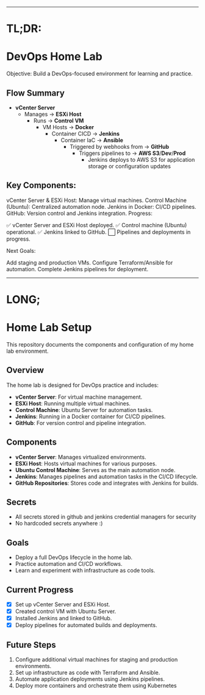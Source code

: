 *********************************************************************************************************
#  TL;DR: 

# DevOps Home Lab 
Objective: Build a DevOps-focused environment for learning and practice.

## Flow Summary
- **vCenter Server**
  - Manages → **ESXi Host**
    - Runs → **Control VM**
      - VM Hosts → **Docker**
        - Container CICD → **Jenkins**
          - Container IaC → **Ansible**
            - Triggered by webhooks from → **GitHub**
              - Triggers pipelines to → **AWS S3**/**Dev**/**Prod**
                - Jenkins deploys to AWS S3 for application storage or configuration updates



## Key Components:

vCenter Server & ESXi Host: Manage virtual machines.
Control Machine (Ubuntu): Centralized automation node.
Jenkins in Docker: CI/CD pipelines.
GitHub: Version control and Jenkins integration.
Progress:

✅ vCenter Server and ESXi Host deployed.
✅ Control machine (Ubuntu) operational.
✅ Jenkins linked to GitHub.
⬜ Pipelines and deployments in progress.

Next Goals:

Add staging and production VMs.
Configure Terraform/Ansible for automation.
Complete Jenkins pipelines for deployment.

*********************************************************************************************************

# LONG;

# Home Lab Setup

This repository documents the components and configuration of my home lab environment.

## Overview

The home lab is designed for DevOps practice and includes:
- **vCenter Server**: For virtual machine management.
- **ESXi Host**: Running multiple virtual machines.
- **Control Machine**: Ubuntu Server for automation tasks.
- **Jenkins**: Running in a Docker container for CI/CD pipelines.
- **GitHub**: For version control and pipeline integration.

## Components

- **vCenter Server**: Manages virtualized environments.
- **ESXi Host**: Hosts virtual machines for various purposes.
- **Ubuntu Control Machine**: Serves as the main automation node.
- **Jenkins**: Manages pipelines and automation tasks in the CI/CD lifecycle.
- **GitHub Repositories**: Stores code and integrates with Jenkins for builds.

## Secrets
- All secrets stored in github and jenkins credential managers for security
- No hardcoded secrets anywhere :)

## Goals
- Deploy a full DevOps lifecycle in the home lab.
- Practice automation and CI/CD workflows.
- Learn and experiment with infrastructure as code tools.

## Current Progress
- [x] Set up vCenter Server and ESXi Host.
- [x] Created control VM with Ubuntu Server.
- [x] Installed Jenkins and linked to GitHub.
- [x] Deploy pipelines for automated builds and deployments.

## Future Steps
1. Configure additional virtual machines for staging and production environments.
2. Set up infrastructure as code with Terraform and Ansible.
3. Automate application deployments using Jenkins pipelines.
4. Deploy more containers and orchestrate them using Kubernetes
